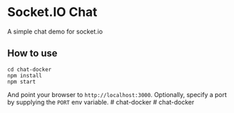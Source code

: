 
# Socket.IO Chat

A simple chat demo for socket.io

## How to use

```
cd chat-docker
npm install
npm start
```

And point your browser to `http://localhost:3000`. Optionally, specify
a port by supplying the `PORT` env variable.
#   c h a t - d o c k e r  
 #   c h a t - d o c k e r  
 
